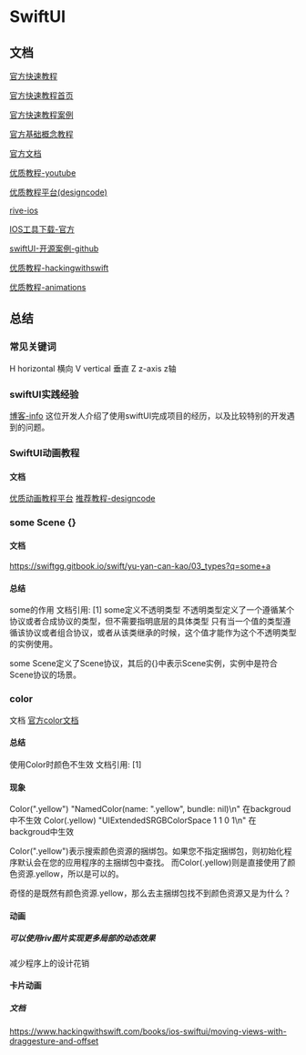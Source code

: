 # SwiftUI

## 文档
[官方快速教程](https://developer.apple.com/tutorials/swiftui#swiftui-essentials)

[官方快速教程首页](https://developer.apple.com/tutorials/swiftui)

[官方快速教程案例](https://developer.apple.com/tutorials/app-dev-training)

[官方基础概念教程](https://developer.apple.com/tutorials/swiftui-concepts/exploring-the-structure-of-a-swiftui-app)

[官方文档](https://developer.apple.com/documentation/swiftui/)

[优质教程-youtube](https://www.youtube.com/watch?v=mzJsd_e1JP4)

[优质教程平台(designcode)](https://designcode.io/)

[rive-ios](https://github.com/rive-app/rive-ios)

[IOS工具下载-官方](https://developer.apple.com/download/all/?q=for%20Xcode)

[swiftUI-开源案例-github](https://github.com/amosgyamfi/open-swiftui-animations)

[优质教程-hackingwithswift](https://www.hackingwithswift.com/100)

[优质教程-animations](https://twitter.com/gordonphayes/status/1617535312313610247)

## 总结
### 常见关键词
H horizontal 横向
V vertical 垂直
Z z-axis z轴
### swiftUI实践经验
[博客-info](https://www.infoq.cn/article/c5NSWBA003UHfvBpYu4Y)
这位开发人介绍了使用swiftUI完成项目的经历，以及比较特别的开发遇到的问题。

### SwiftUI动画教程
#### 文档
[优质动画教程平台](https://designcode.io/)
[推荐教程-designcode](https://designcode.io/swiftui-rive-animated-app)

### some Scene {}
#### 文档
https://swiftgg.gitbook.io/swift/yu-yan-can-kao/03_types?q=some+a

#### 总结
some的作用
文档引用: [1]
some定义不透明类型
不透明类型定义了一个遵循某个协议或者合成协议的类型，但不需要指明底层的具体类型
只有当一个值的类型遵循该协议或者组合协议，或者从该类继承的时候，这个值才能作为这个不透明类型的实例使用。

some Scene定义了Scene协议，其后的{}中表示Scene实例，实例中是符合Scene协议的场景。

### color
文档
[官方color文档](https://developer.apple.com/documentation/swiftui/color)

#### 总结

使用Color时颜色不生效
文档引用: [1]

#### 现象
Color(".yellow")  "NamedColor(name: ".yellow", bundle: nil)\n" 在backgroud中不生效
Color(.yellow)  "UIExtendedSRGBColorSpace 1 1 0 1\n" 在backgroud中生效

Color(".yellow")表示搜索颜色资源的捆绑包。如果您不指定捆绑包，则初始化程序默认会在您的应用程序的主捆绑包中查找。
而Color(.yellow)则是直接使用了颜色资源.yellow，所以是可以的。

奇怪的是既然有颜色资源.yellow，那么去主捆绑包找不到颜色资源又是为什么？

#### 动画

##### 可以使用riv图片实现更多局部的动态效果
减少程序上的设计花销

#### 卡片动画
##### 文档
https://www.hackingwithswift.com/books/ios-swiftui/moving-views-with-draggesture-and-offset

